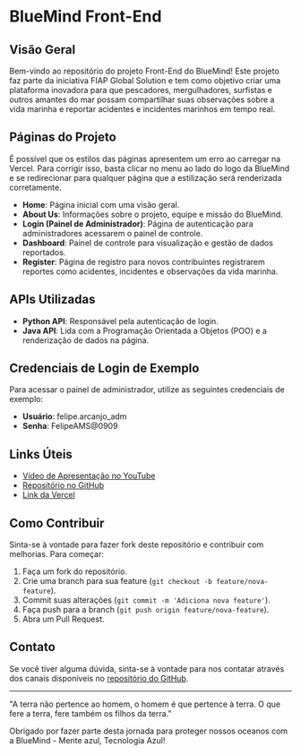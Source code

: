 # BlueMind Front-End

## Visão Geral
Bem-vindo ao repositório do projeto Front-End do BlueMind! Este projeto faz parte da iniciativa FIAP Global Solution e tem como objetivo criar uma plataforma inovadora para que pescadores, mergulhadores, surfistas e outros amantes do mar possam compartilhar suas observações sobre a vida marinha e reportar acidentes e incidentes marinhos em tempo real.

## Páginas do Projeto

É possível que os estilos das páginas apresentem um erro ao carregar na Vercel. Para corrigir isso, basta clicar no menu ao lado do logo da BlueMind e se redirecionar para qualquer página que a estilização será renderizada corretamente.

- **Home**: Página inicial com uma visão geral.
- **About Us**: Informações sobre o projeto, equipe e missão do BlueMind.
- **Login (Painel de Administrador)**: Página de autenticação para administradores acessarem o painel de controle.
- **Dashboard**: Painel de controle para visualização e gestão de dados reportados.
- **Register**: Página de registro para novos contribuintes registrarem reportes como acidentes, incidentes e observações da vida marinha.

## APIs Utilizadas

- **Python API**: Responsável pela autenticação de login.
- **Java API**: Lida com a Programação Orientada a Objetos (POO) e a renderização de dados na página.

## Credenciais de Login de Exemplo

Para acessar o painel de administrador, utilize as seguintes credenciais de exemplo:

- **Usuário**: felipe.arcanjo_adm
- **Senha**: FelipeAMS@0909

## Links Úteis

- [Vídeo de Apresentação no YouTube](https://youtu.be/BvZFRA2i64M)
- [Repositório no GitHub](https://github.com/LipeArcanjo/bluemind)
- [Link da Vercel](https://bluemind.vercel.app/)

## Como Contribuir

Sinta-se à vontade para fazer fork deste repositório e contribuir com melhorias. Para começar:

1. Faça um fork do repositório.
2. Crie uma branch para sua feature (`git checkout -b feature/nova-feature`).
3. Commit suas alterações (`git commit -m 'Adiciona nova feature'`).
4. Faça push para a branch (`git push origin feature/nova-feature`).
5. Abra um Pull Request.

## Contato

Se você tiver alguma dúvida, sinta-se à vontade para nos contatar através dos canais disponíveis no [repositório do GitHub](https://github.com/LipeArcanjo).

---

"A terra não pertence ao homem, o homem é que pertence à terra. O que fere a terra, fere também os filhos da terra."

Obrigado por fazer parte desta jornada para proteger nossos oceanos com a BlueMind - Mente azul, Tecnologia Azul!
